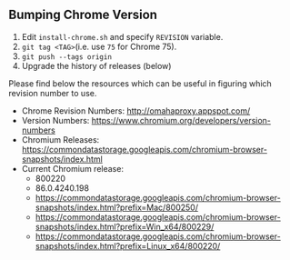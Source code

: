 ## Bumping Chrome Version

1. Edit `install-chrome.sh` and specify `REVISION` variable.
2. `git tag <TAG>`(i.e. use `75` for Chrome 75).
3. `git push --tags origin`
4. Upgrade the history of releases (below)

Please find below the resources which can be useful in figuring which revision number to use.

- Chrome Revision Numbers: http://omahaproxy.appspot.com/
- Version Numbers: https://www.chromium.org/developers/version-numbers
- Chromium Releases: https://commondatastorage.googleapis.com/chromium-browser-snapshots/index.html
- Current Chromium release:
    - 800220
    - 86.0.4240.198
    - https://commondatastorage.googleapis.com/chromium-browser-snapshots/index.html?prefix=Mac/800250/
    - https://commondatastorage.googleapis.com/chromium-browser-snapshots/index.html?prefix=Win_x64/800229/
    - https://commondatastorage.googleapis.com/chromium-browser-snapshots/index.html?prefix=Linux_x64/800220/

